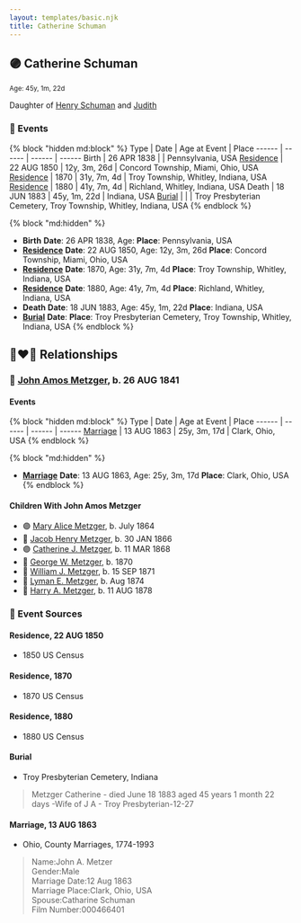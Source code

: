 ```yaml
---
layout: templates/basic.njk
title: Catherine Schuman
---
```

## 🟣 Catherine Schuman
<small>Age: 45y, 1m, 22d</small>

Daughter of [Henry Schuman](/people/6/6084048) and [Judith ](/people/9/94900602)

### 📆 Events

{% block "hidden md:block" %}
Type | Date | Age at Event | Place
------ | ------ | ------ | ------
Birth | 26 APR 1838 |  | Pennsylvania, USA
[Residence](#event-event-0) | 22 AUG 1850 | 12y, 3m, 26d | Concord Township, Miami, Ohio, USA
[Residence](#event-event-1) | 1870 | 31y, 7m, 4d | Troy Township, Whitley, Indiana, USA
[Residence](#event-event-2) | 1880 | 41y, 7m, 4d | Richland, Whitley, Indiana, USA
Death | 18 JUN 1883 | 45y, 1m, 22d | Indiana, USA
[Burial](#event-event-8) |  |  | Troy Presbyterian Cemetery, Troy Township, Whitley, Indiana, USA
{% endblock %}

{% block "md:hidden" %}
- **Birth**
**Date**: 26 APR 1838, Age:
**Place**: Pennsylvania, USA
- **[Residence](#event-event-0)**
**Date**: 22 AUG 1850, Age: 12y, 3m, 26d
**Place**: Concord Township, Miami, Ohio, USA
- **[Residence](#event-event-1)**
**Date**: 1870, Age: 31y, 7m, 4d
**Place**: Troy Township, Whitley, Indiana, USA
- **[Residence](#event-event-2)**
**Date**: 1880, Age: 41y, 7m, 4d
**Place**: Richland, Whitley, Indiana, USA
- **Death**
**Date**: 18 JUN 1883, Age: 45y, 1m, 22d
**Place**: Indiana, USA
- **[Burial](#event-event-8)**
**Date**:
**Place**: Troy Presbyterian Cemetery, Troy Township, Whitley, Indiana, USA
{% endblock %}

## 👩‍❤️‍👨 Relationships

### 🔵 [John Amos Metzger](/people/2/28893894), b. 26 AUG 1841

#### Events

{% block "hidden md:block" %}
Type | Date | Age at Event | Place
------ | ------ | ------ | ------
[Marriage](#event-family-0-event-0) | 13 AUG 1863 | 25y, 3m, 17d | Clark, Ohio, USA
{% endblock %}

{% block "md:hidden" %}
- **[Marriage](#event-family-0-event-0)**
**Date**: 13 AUG 1863, Age: 25y, 3m, 17d
**Place**: Clark, Ohio, USA
{% endblock %}

#### Children With John Amos Metzger
* 🟣 [Mary Alice Metzger](/people/3/36824832), b. July 1864
* 🔵 [Jacob Henry Metzger](/people/1/13773745), b. 30 JAN 1866
* 🟣 [Catherine J. Metzger](/people/6/62700864), b. 11 MAR 1868
* 🔵 [George W. Metzger](/people/7/79949048), b. 1870
* 🔵 [William J. Metzger](/people/2/26066694), b. 15 SEP 1871
* 🔵 [Lyman E. Metzger](/people/7/77568223), b. Aug 1874
* 🔵 [Harry A. Metzger](/people/5/51617487), b. 11 AUG 1878
### 📰 Event Sources

#### <a id="event-event-0"></a> Residence, 22 AUG 1850
* 1850 US Census

#### <a id="event-event-1"></a> Residence, 1870
* 1870 US Census

#### <a id="event-event-2"></a> Residence, 1880
* 1880 US Census

#### <a id="event-event-8"></a> Burial
* Troy Presbyterian Cemetery, Indiana
>   
  > Metzger Catherine - died June 18 1883 aged 45 years 1 month 22 days -Wife of J A - Troy Presbyterian-12-27

#### <a id="event-family-0-event-0"></a> Marriage, 13 AUG 1863
* Ohio, County Marriages, 1774-1993
>   
  > Name:John A. Metzer  
  > Gender:Male  
  > Marriage Date:12 Aug 1863  
  > Marriage Place:Clark, Ohio, USA  
  > Spouse:Catharine Schuman  
  > Film Number:000466401
